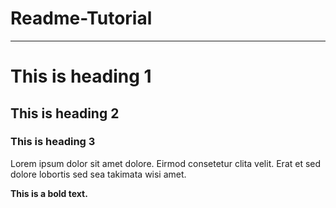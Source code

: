 # Readme-Tutorial
---
# This is heading 1
## This is heading 2
### This is heading 3

Lorem ipsum dolor sit amet dolore. Eirmod consetetur clita velit. Erat et sed dolore lobortis sed sea takimata wisi amet.

**This is a bold text.**
